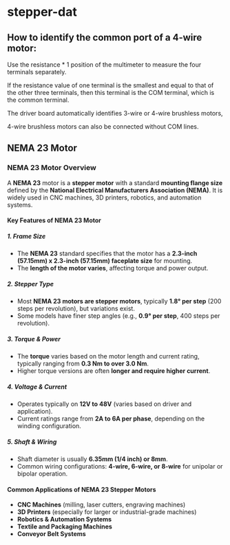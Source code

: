 
# stepper-dat

## How to identify the common port of a 4-wire motor: 

Use the resistance * 1 position of the multimeter to measure the four terminals separately. 

If the resistance value of one terminal is the smallest and equal to that of the other three terminals, then this terminal is the COM terminal, which is the common terminal. 

The driver board automatically identifies 3-wire or 4-wire brushless motors,  

4-wire brushless motors can also be connected without COM lines.






## NEMA 23 Motor 

### NEMA 23 Motor Overview

A **NEMA 23** motor is a **stepper motor** with a standard **mounting flange size** defined by the **National Electrical Manufacturers Association (NEMA)**. It is widely used in CNC machines, 3D printers, robotics, and automation systems.

#### Key Features of NEMA 23 Motor

##### 1. Frame Size
- The **NEMA 23** standard specifies that the motor has a **2.3-inch (57.15mm) x 2.3-inch (57.15mm) faceplate size** for mounting.
- The **length of the motor varies**, affecting torque and power output.

##### 2. Stepper Type
- Most **NEMA 23 motors are stepper motors**, typically **1.8° per step** (200 steps per revolution), but variations exist.
- Some models have finer step angles (e.g., **0.9° per step**, 400 steps per revolution).

##### 3. Torque & Power
- The **torque** varies based on the motor length and current rating, typically ranging from **0.3 Nm to over 3.0 Nm**.
- Higher torque versions are often **longer and require higher current**.

##### 4. Voltage & Current
- Operates typically on **12V to 48V** (varies based on driver and application).
- Current ratings range from **2A to 6A per phase**, depending on the winding configuration.

##### 5. Shaft & Wiring
- Shaft diameter is usually **6.35mm (1/4 inch) or 8mm**.
- Common wiring configurations: **4-wire, 6-wire, or 8-wire** for unipolar or bipolar operation.

#### Common Applications of NEMA 23 Stepper Motors
- **CNC Machines** (milling, laser cutters, engraving machines)
- **3D Printers** (especially for larger or industrial-grade machines)
- **Robotics & Automation Systems**
- **Textile and Packaging Machines**
- **Conveyor Belt Systems**
